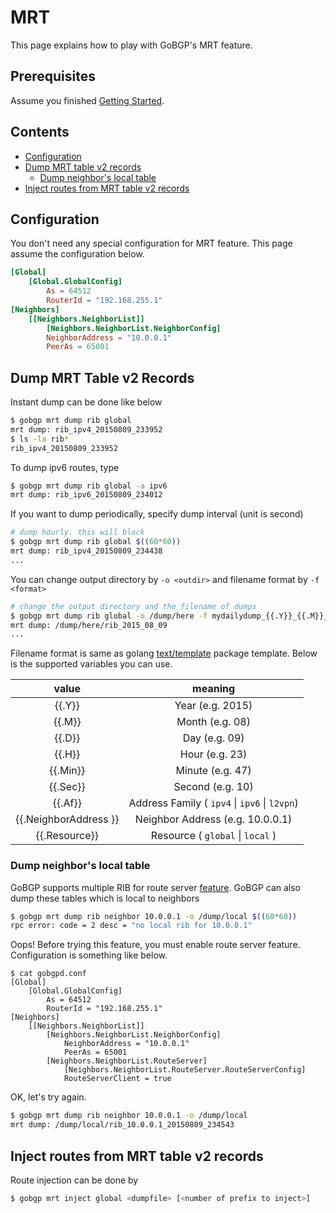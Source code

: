 # MRT

This page explains how to play with GoBGP's MRT feature.

## Prerequisites

Assume you finished [Getting Started](https://github.com/osrg/gobgp/blob/master/docs/sources/getting-started.md).

## Contents
- [Configuration](#section0)
- [Dump MRT table v2 records](#section1)
    - [Dump neighbor's local table](#section1.1)
- [Inject routes from MRT table v2 records](#section2)

## <a name="section0"> Configuration
You don't need any special configuration for MRT feature.
This page assume the configuration below.

```toml
[Global]
    [Global.GlobalConfig]
        As = 64512
        RouterId = "192.168.255.1"
[Neighbors]
    [[Neighbors.NeighborList]]
        [Neighbors.NeighborList.NeighborConfig]
        NeighborAddress = "10.0.0.1"
        PeerAs = 65001
```

## <a name="section1">Dump MRT Table v2 Records

Instant dump can be done like below

```bash
$ gobgp mrt dump rib global
mrt dump: rib_ipv4_20150809_233952
$ ls -la rib*
rib_ipv4_20150809_233952
```

To dump ipv6 routes, type

```bash
$ gobgp mrt dump rib global -a ipv6
mrt dump: rib_ipv6_20150809_234012
```

If you want to dump periodically, specify dump interval (unit is second)
```bash
# dump hourly. this will block
$ gobgp mrt dump rib global $((60*60))
mrt dump: rib_ipv4_20150809_234438
...
```

You can change output directory by  `-o <outdir>` and filename format by `-f <format>`

```bash
# change the output directory and the filename of dumps
$ gobgp mrt dump rib global -o /dump/here -f mydailydump_{{.Y}}_{{.M}}_{{.D}} $((60*60*24))
mrt dump: /dump/here/rib_2015_08_09
...
```

Filename format is same as golang [text/template](http://golang.org/pkg/text/template/) package template.
Below is the supported variables you can use.

| value                 | meaning                                       |
|:---------------------:|:---------------------------------------------:|
| {{.Y}}                | Year (e.g. 2015)                              |
| {{.M}}                | Month (e.g. 08)                               |
| {{.D}}                | Day (e.g. 09)                                 |
| {{.H}}                | Hour (e.g. 23)                                |
| {{.Min}}              | Minute (e.g. 47)                              |
| {{.Sec}}              | Second (e.g. 10)                              |
| {{.Af}}               | Address Family ( `ipv4` \| `ipv6` \| `l2vpn`) |
| {{.NeighborAddress }} | Neighbor Address (e.g. 10.0.0.1)              |
| {{.Resource}}         | Resource ( `global` \| `local` )              |

### <a name="section1.1"> Dump neighbor's local table
GoBGP supports multiple RIB for route server [feature](https://github.com/osrg/gobgp/blob/master/docs/sources/route-server.md).
GoBGP can also dump these tables which is local to neighbors

```bash
$ gobgp mrt dump rib neighbor 10.0.0.1 -o /dump/local $((60*60))
rpc error: code = 2 desc = "no local rib for 10.0.0.1"
```

Oops! Before trying this feature, you must enable route server feature.
Configuration is something like below.

```
$ cat gobgpd.conf
[Global]
    [Global.GlobalConfig]
        As = 64512
        RouterId = "192.168.255.1"
[Neighbors]
    [[Neighbors.NeighborList]]
        [Neighbors.NeighborList.NeighborConfig]
            NeighborAddress = "10.0.0.1"
            PeerAs = 65001
        [Neighbors.NeighborList.RouteServer]
            [Neighbors.NeighborList.RouteServer.RouteServerConfig]
            RouteServerClient = true
```

OK, let's try again.

```bash
$ gobgp mrt dump rib neighbor 10.0.0.1 -o /dump/local
mrt dump: /dump/local/rib_10.0.0.1_20150809_234543
```

## <a name="section2"> Inject routes from MRT table v2 records
Route injection can be done by
```bash
$ gobgp mrt inject global <dumpfile> [<number of prefix to inject>]
```

